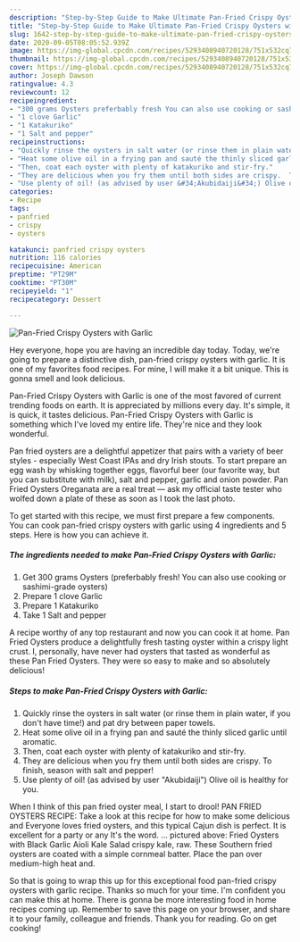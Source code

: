 ```yaml
---
description: "Step-by-Step Guide to Make Ultimate Pan-Fried Crispy Oysters with Garlic"
title: "Step-by-Step Guide to Make Ultimate Pan-Fried Crispy Oysters with Garlic"
slug: 1642-step-by-step-guide-to-make-ultimate-pan-fried-crispy-oysters-with-garlic
date: 2020-09-05T08:05:52.939Z
image: https://img-global.cpcdn.com/recipes/5293408940720128/751x532cq70/pan-fried-crispy-oysters-with-garlic-recipe-main-photo.jpg
thumbnail: https://img-global.cpcdn.com/recipes/5293408940720128/751x532cq70/pan-fried-crispy-oysters-with-garlic-recipe-main-photo.jpg
cover: https://img-global.cpcdn.com/recipes/5293408940720128/751x532cq70/pan-fried-crispy-oysters-with-garlic-recipe-main-photo.jpg
author: Joseph Dawson
ratingvalue: 4.3
reviewcount: 12
recipeingredient:
- "300 grams Oysters preferbably fresh You can also use cooking or sashimigrade oysters"
- "1 clove Garlic"
- "1 Katakuriko"
- "1 Salt and pepper"
recipeinstructions:
- "Quickly rinse the oysters in salt water (or rinse them in plain water, if you don&#39;t have time!) and pat dry between paper towels."
- "Heat some olive oil in a frying pan and sauté the thinly sliced garlic until aromatic."
- "Then, coat each oyster with plenty of katakuriko and stir-fry."
- "They are delicious when you fry them until both sides are crispy.  To finish, season with salt and pepper!"
- "Use plenty of oil! (as advised by user &#34;Akubidaiji&#34;) Olive oil is healthy for you."
categories:
- Recipe
tags:
- panfried
- crispy
- oysters

katakunci: panfried crispy oysters 
nutrition: 116 calories
recipecuisine: American
preptime: "PT29M"
cooktime: "PT30M"
recipeyield: "1"
recipecategory: Dessert

---
```



![Pan-Fried Crispy Oysters with Garlic](https://img-global.cpcdn.com/recipes/5293408940720128/751x532cq70/pan-fried-crispy-oysters-with-garlic-recipe-main-photo.jpg)

Hey everyone, hope you are having an incredible day today. Today, we're going to prepare a distinctive dish, pan-fried crispy oysters with garlic. It is one of my favorites food recipes. For mine, I will make it a bit unique. This is gonna smell and look delicious.

Pan-Fried Crispy Oysters with Garlic is one of the most favored of current trending foods on earth. It is appreciated by millions every day. It's simple, it is quick, it tastes delicious. Pan-Fried Crispy Oysters with Garlic is something which I've loved my entire life. They're nice and they look wonderful.

Pan fried oysters are a delightful appetizer that pairs with a variety of beer styles - especially West Coast IPAs and dry Irish stouts. To start prepare an egg wash by whisking together eggs, flavorful beer (our favorite way, but you can substitute with milk), salt and pepper, garlic and onion powder. Pan Fried Oysters Oreganata are a real treat — ask my official taste tester who wolfed down a plate of these as soon as I took the last photo.


To get started with this recipe, we must first prepare a few components. You can cook pan-fried crispy oysters with garlic using 4 ingredients and 5 steps. Here is how you can achieve it.

<!--inarticleads1-->

##### The ingredients needed to make Pan-Fried Crispy Oysters with Garlic:

1. Get 300 grams Oysters (preferbably fresh! You can also use cooking or sashimi-grade oysters)
1. Prepare 1 clove Garlic
1. Prepare 1 Katakuriko
1. Take 1 Salt and pepper


A recipe worthy of any top restaurant and now you can cook it at home. Pan Fried Oysters produce a delightfully fresh tasting oyster within a crispy light crust. I, personally, have never had oysters that tasted as wonderful as these Pan Fried Oysters. They were so easy to make and so absolutely delicious! 

<!--inarticleads2-->

##### Steps to make Pan-Fried Crispy Oysters with Garlic:

1. Quickly rinse the oysters in salt water (or rinse them in plain water, if you don&#39;t have time!) and pat dry between paper towels.
1. Heat some olive oil in a frying pan and sauté the thinly sliced garlic until aromatic.
1. Then, coat each oyster with plenty of katakuriko and stir-fry.
1. They are delicious when you fry them until both sides are crispy.  To finish, season with salt and pepper!
1. Use plenty of oil! (as advised by user &#34;Akubidaiji&#34;) Olive oil is healthy for you.


When I think of this pan fried oyster meal, I start to drool! PAN FRIED OYSTERS RECIPE: Take a look at this recipe for how to make some delicious and Everyone loves fried oysters, and this typical Cajun dish is perfect. It is excellent for a party or any It&#39;s the word. … pictured above: Fried Oysters with Black Garlic Aioli Kale Salad crispy kale, raw. These Southern fried oysters are coated with a simple cornmeal batter. Place the pan over medium-high heat and. 

So that is going to wrap this up for this exceptional food pan-fried crispy oysters with garlic recipe. Thanks so much for your time. I'm confident you can make this at home. There is gonna be more interesting food in home recipes coming up. Remember to save this page on your browser, and share it to your family, colleague and friends. Thank you for reading. Go on get cooking!
